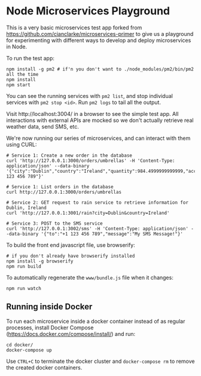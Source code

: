 # Node Microservices Playground

This is a very basic microservices test app forked from
https://github.com/cianclarke/microservices-primer to give us a
playground for experimenting with different ways to develop and deploy
microservices in Node.

To run the test app:

    npm install -g pm2 # if'n you don't want to ./node_modules/pm2/bin/pm2 all the time
    npm install
    npm start

You can see the running services with `pm2 list`, and stop individual
services with `pm2 stop <id>`. Run `pm2 logs` to tail all the output.

Visit http://localhost:3004/ in a browser to see the simple test
app. All interactions with external APIs are mocked so we don't
actually retrieve real weather data, send SMS, etc.

We're now running our series of microservices, and can interact with them using CURL:

    # Service 1: Create a new order in the database
    curl 'http://127.0.0.1:3000/orders/umbrellas' -H 'Content-Type: application/json' --data-binary '{"city":"Dublin","country":"Ireland","quantity":984.4999999999999,"accountManager":"+1 123 456 789"}'

    # Service 1: List orders in the database
    curl http://127.0.0.1:3000/orders/umbrellas

    # Service 2: GET request to rain service to retrieve information for Dublin, Ireland
    curl 'http://127.0.0.1:3001/rain?city=Dublin&country=Ireland'

    # Service 3: POST to the SMS service
    curl 'http://127.0.0.1:3002/sms' -H 'Content-Type: application/json' --data-binary '{"to":"+1 123 456 789","message":"My SMS Message!"}'


To build the front end javascript file, use browserify:

    # if you don't already have browserify installed
    npm install -g browserify
    npm run build

To automatically regenerate the `www/bundle.js` file when it changes:

    npm run watch


## Running inside Docker

To run each microservice inside a docker container instead of as
regular processes, install Docker Compose
(https://docs.docker.com/compose/install/) and run:

    cd docker/
    docker-compose up

Use `CTRL+C` to terminate the docker cluster and `docker-compose rm`
to remove the created docker containers.
